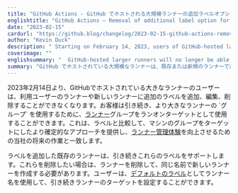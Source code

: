 ```yaml
---
title: "GitHub Actions - GitHub でホストされる大規模ランナーの追加ラベルオプションの削除"
englishtitle: "GitHub Actions – Removal of additional label option for GitHub-hosted larger runners"
date: "2023-02-15"
cardurl: "https://github.blog/changelog/2023-02-15-github-actions-removal-of-additional-label-option-for-github-hosted-larger-runners"
author: "Kevin Duck"
description: " Starting on February 14, 2023, users of GitHub-hosted larger runners will no longer be able to add, edit or remove additional labels on existing or new runners. Customers will continue to be able to use the runner group as a runs-on target to use ‘groups’ of larger runners. This provides a more determinstic approach to targetting groups of machines compared to labels and aligns with our future work to improve the runner management experience .  Existing runners with additional labels will continue to support these labels, if you wish to remove these you will need to delete the runner and create a new one with the same name. Users will continue to be able to target their runners using the runner name as the default label .  "
coverimage: ""
englishsummary: "  GitHub-hosted larger runners will no longer be able to add, edit or remove additional labels on existing or new runners, but customers can still use the runner group as a runs-on target to use ‘groups’"
summary: "GitHub でホストされている大規模なランナーは、既存または新規のランナーで追加のラベルを追加、編集、削除することができなくなりますが、お客様はランナーグループをランオン対象として `グループ` を使用することが可能です。"
---
```


<p>2023年2月14日より、GitHubでホストされている大きなランナーのユーザーは、利用ユーザーのランナーや新しいランナーに追加のラベルを追加、編集、削除することができなくなります。お客様は引き続き、より大きなランナーの `グループ` を使用するために、<a href="https://docs.github.com/en/actions/using-github-hosted-runners/using-larger-runners#using-groups-to-control-where-jobs-are-run">ランナー</a>グループをランオンターゲットとして使用することができます。これは、ラベルと比較して、マシンのグループをターゲットにしたより確定的なアプローチを提供し、<a href="https://github.com/github/roadmap/issues/504">ランナー管理体験</a>を向上させるための当社の将来の作業と一致します。</p>
<p>ラベルを追加した既存のランナーは、引き続きこれらのラベルをサポートします。これらを削除したい場合は、ランナーを削除して、同じ名前で新しいランナーを作成する必要があります。ユーザーは、<a href="https://docs.github.com/en/actions/using-github-hosted-runners/using-larger-runners#using-labels-to-control-where-jobs-are-run">デフォルトのラベル</a>としてランナー名を使用して、引き続きランナーのターゲットを設定することができます。</p>


